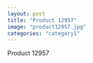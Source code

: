 ```yaml
---
layout: post
title: "Product 12957"
image: "product12957.jpg"
categories: "category1"
---
```

Product 12957
